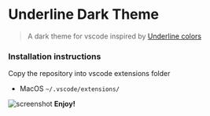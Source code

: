 # Underline Dark Theme

> A dark theme for vscode inspired by [Underline colors](https://underline.com/media-kit)

### Installation instructions

Copy the repository into vscode extensions folder

- MacOS `~/.vscode/extensions/`

![screenshot](https://eugenioenko.github.io/underline-dark/screenshot.png)
**Enjoy!**
